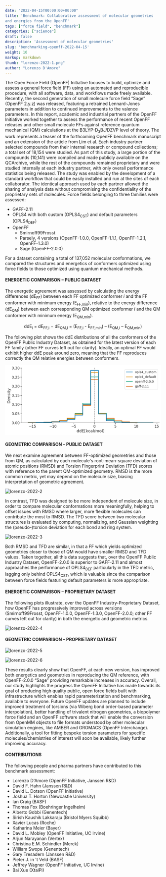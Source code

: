 ```yaml
---
date: "2022-04-15T00:00:00+00:00"
title: 'Benchmark: Collaborative assessment of molecular geometries
and energies from the OpenFF'
tags: ["force field", "benchmark"]
categories: ["science"]
draft: false
description: 'Assessment of molecular geometries'
slug: 'benchmarking-openff-2022-04-15'
weight: 10
markup: markdown
thumb: "lorenzo-2022-1.png"
author: "Lorenzo D'Amore"
---
```


The Open Force Field (OpenFF) Initiative focuses to build, optimize and assess a general force field (FF) using an automated and reproducible procedure, with all software, data, and workflows made freely available.
Recently, the second generation of small molecule force field “Sage” (OpenFF 2.y.z) was released, featuring a retrained Lennard-Jones parameters in addition to continued improvements to the valence parameters.
In this report, academic and industrial partners of the OpenFF Initiative worked together to assess the performance of recent OpenFF releases and other small molecule FFs against reference quantum mechanical (QM) calculations at the B3LYP-D<sub>3</sub>BJ/DZVP level of theory. The work represents a teaser of the forthcoming OpenFF benchmark manuscript and an extension of the article from Lim et al.
Each industry partner selected compounds from their internal research or compound collections; a total set of 18,154 were studied. As part of this study, a large portion of the compounds (10,141) were compiled and made publicly available on the QCArchive, while the rest of the compounds remained proprietary and were studied internally at each industry partner, with only overall performance statistics being released. The study was enabled by the development of a standard workflow that could be easily installed and run at the sites of each collaborator. The identical approach used by each partner allowed the sharing of analysis data without compromising the confidentiality of the proprietary sets of molecules.
Force fields belonging to three families were assessed: 
*	GAFF-2.11
*	OPLS4 with both custom (OPLS4<sub>CST</sub>) and default parameters (OPLS4<sub>DEF</sub>)
*	OpenFF
	*	Smirnoff99Frosst
	*	Parsely, 4 versions (OpenFF-1.0.0, OpenFF-1.1.1, OpenFF-1.2.1, OpenFF-1.3.0)
	*	Sage (OpenFF-2.0.0)

For a dataset containing a total of 137,052 molecular conformations, we compared the structures and energetics of conformers optimized using force fields to those optimized using quantum mechanical methods. 

#### ENERGETIC COMPARISON – PUBLIC DATASET 
The energetic agreement was assessed by calculating the energy differences (dE<sub>FF</sub>) between each FF optimized conformer <i>i</i> and the FF conformer with minimum energy (E<sub>FF,min</sub>), relative to the energy difference (dE<sub>QM</sub>) between each corresponding QM optimized conformer <i>i</i> and the QM conformer with minimum energy (E<sub>QM,min</sub>).<br>
<center>ddE<sub>i</sub> = dE<sub>FF,i</sub> − dE<sub>QM,I</sub> = (E<sub>FF,i</sub> - E<sub>FF,min</sub>) – (E<sub>QM,i</sub> – E<sub>QM,min</sub>)</center>


The following plot shows the ddE distributions of all the conformers of the OpenFF Public Industry Dataset, as obtained for the latest version of each FF family (other FF curves left out for clarity). Ideally, an optimal FF would exhibit higher ddE peak around zero, meaning that the FF reproduces correctly the QM relative energies between conformers.

![lorenzo-2022-1](lorenzo-2022-1.png "lorenzo-2022-1")

#### GEOMETRIC COMPARISON – PUBLIC DATASET	
We next examine agreement between FF-optimized geometries and those from QM, as calculated by each molecule's root-mean-square deviation of atomic positions (RMSD) and Torsion Fingerprint Deviation (TFD) scores with reference to the parent QM-optimized geometry. RMSD is the more common metric, yet may depend on the molecule size, biasing interpretation of geometric agreement. 

![lorenzo-2022-2](lorenzo-2022-2.png "lorenzo-2022-2")

In contrast, TFD was designed to be more independent of molecule size, in order to compare molecular conformations more meaningfully, helping to offset issues with RMSD where larger, more flexible molecules can contribute the most to RMSD. The TFD score between two molecular structures is evaluated by computing, normalizing, and Gaussian weighting the (pseudo-)torsion deviation for each bond and ring system.

![lorenzo-2022-3](lorenzo-2022-3.png "lorenzo-2022-3")

Both RMSD and TFD are similar, in that a FF which yields optimized geometries closer to those of QM would have smaller RMSD and TFD values.
Taken together, all this data suggests that, over the OpenFF Public Industry Dataset, OpenFF-2.0.0 is superior to GAFF-2.11 and almost approaches the performance of OPLS4<sub>DEF</sub> particularly in the TFD metric, lagging only behind OPLS4<sub>CST</sub>, which is valuable since the comparison between force fields featuring default parameters is more appropriate.

#### ENERGETIC COMPARISON – PROPRIETARY DATASET	
The following plots illustrate, over the OpenFF Industry-Proprietary Dataset, how OpenFF has progressively improved across versions (Smirnoff99Frosst, OpenFF-1.0.0, OpenFF-1.3.0, OpenFF-2.0.0; other FF curves left out for clarity) in both the energetic and geometric metrics.

![lorenzo-2022-4](lorenzo-2022-4.png "lorenzo-2022-4")

#### GEOMETRIC COMPARISON – PROPRIETARY DATASET

![lorenzo-2022-5](lorenzo-2022-5.png "lorenzo-2022-5")

![lorenzo-2022-6](lorenzo-2022-6.png "lorenzo-2022-6")

These results clearly show that OpenFF, at each new version, has improved both energetics and geometries in reproducing the QM reference, with OpenFF-2.0.0 “Sage” providing remarkable increases in accuracy. Overall, our study highlights the progress the OpenFF Initiative has made towards its goal of producing high quality public, open force fields built with infrastructure which enables rapid parameterization and benchmarking, available to everyone. Future OpenFF updates are planned to include improved treatment of torsions (via Wiberg bond order-based parameter interpolation), better handling of trivalent nitrogen geometries, a biopolymer force field and an OpenFF software stack that will enable the conversion from OpenMM objects to file formats understood by other molecular simulation engines, like AMBER and GROMACS (OpenFF Interchange). Additionally, a tool for fitting bespoke torsion parameters for specific molecules/chemistries of interest will soon be available, likely further improving accuracy.

#### CONTRIBUTIONS
The following people and pharma partners have contributed to this benchmark assessment:
* Lorenzo D'Amore (OpenFF Initiative, Janssen R&D)
* David F. Hahn (Janssen R&D)
* David L. Dotson (OpenFF Initiative)
* Joshua T. Horton (Newcastle University)
* Ian Craig (BASF)
* Thomas Fox (Boehringer Ingelheim)
* Alberto Gobbi (Genentech)
* Sirish Kaushik Lakkaraju (Bristol Myers Squibb)
* Xavier Lucas (Roche)
* Katharina Meier (Bayer)
* David L. Mobley (OpenFF Initiative, UC Irvine)
* Arjun Narayanan (Vertex)
* Christina E.M. Schindler (Merck)
* William Swope (Genentech)
* Gary Tresadern (Janssen R&D)
* Pieter J. in 't Veld (BASF)
* Jeffrey Wagner (OpenFF Initiative, UC Irvine)
* Bai Xue (XtalPi)

